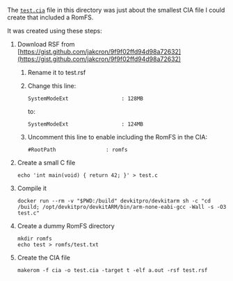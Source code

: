 The [`test.cia`](test.cia) file in this directory was just about the smallest CIA file I could create that included a RomFS.

It was created using these steps:

1. Download RSF from [https://gist.github.com/jakcron/9f9f02ffd94d98a72632](https://gist.github.com/jakcron/9f9f02ffd94d98a72632)

   1. Rename it to test.rsf

   1. Change this line:

      ```
      SystemModeExt                 : 128MB
      ```

      to:

      ```
      SystemModeExt                 : 124MB
      ```

   1. Uncomment this line to enable including the RomFS in the CIA:

      ```
      #RootPath                : romfs
      ```

1. Create a small C file

   ```
   echo 'int main(void) { return 42; }' > test.c
   ```

1. Compile it

   ```
   docker run --rm -v "$PWD:/build" devkitpro/devkitarm sh -c "cd /build; /opt/devkitpro/devkitARM/bin/arm-none-eabi-gcc -Wall -s -O3 test.c"
   ```

1. Create a dummy RomFS directory

   ```
   mkdir romfs
   echo test > romfs/test.txt
   ```

1. Create the CIA file

   ```
   makerom -f cia -o test.cia -target t -elf a.out -rsf test.rsf
   ```
